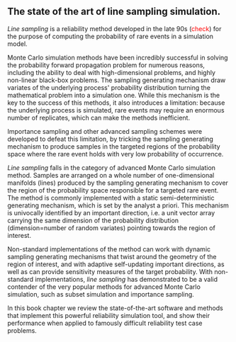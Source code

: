 ## The state of the art of line sampling simulation.

*Line sampling* is a reliability method developed in the late 90s (<font color="red">check</font>) for the purpose of computing the probability of rare events in a simulation model.

Monte Carlo simulation methods have been incredibly successful in solving the probability forward propagation problem for numerous reasons, including the ability to deal with high-dimensional problems, and highly non-linear black-box problems. The sampling generating mechanism draw variates of the underlying process' probability distribution turning the mathematical problem into a simulation one. While this mechanism is the key to the success of this methods, it also introduces a limitation: because the underlying process is simulated, rare events may require an enormous number of replicates, which can make the methods inefficient.

Importance sampling and other advanced sampling schemes were developed to defeat this limitation, by tricking the sampling generating mechanism to produce samples in the targeted regions of the probability space where the rare event holds  with very low probability of occurrence.

*Line sampling* falls in the category of advanced Monte Carlo simulation method. Samples are arranged on a whole number of one-dimensional manifolds (lines) produced by the sampling generating mechanism to cover the region of the probability space responsible for a targeted rare event.  The method is commonly implemented with a static semi-deterministic generating mechanism, which is set by the analyst a priori. This mechanism is univocally identified by an important direction, i.e. a unit vector array carrying the same dimension of the probability distribution (dimension=number of random variates) pointing towards the region of interest.

Non-standard implementations of the method can work with dynamic sampling generating mechanisms that twist around the geometry of the region of interest, and with adaptive self-updating important directions, as well as can provide sensitivity measures of the target probability. With non-standard implementations, *line sampling* has demonstrated to be a valid contender of the very popular methods for advanced Monte Carlo simulation, such as subset simulation and importance sampling.

In this book chapter we review the state-of-the-art software and methods that implement this powerful reliability simulation tool, and show their performance when applied to famously difficult reliability test case problems.
